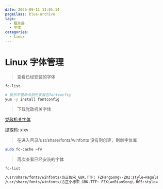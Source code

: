 ```yaml
---
date: 2025-09-11 11:05:14
pageClass: blue-archive
tags:
  - 服务器
  - 字体
categories:
  - Linux
---
```


# Linux 字体管理

> 查看已经安装的字体

```sh
fc-list

# 提示不是命令则先安装包fontconfig
yum -y install fontconfig
```

> 下载党政机关字体

[党政机关字体](https://pan.baidu.com/s/1E_Bjfc00P6I6TBZqnS6TYA)

提取码: xixv

> 在进入目录/usr/share/fonts/winfonts 没有则创建，刷新字体库

```sh
sudo fc-cache –fv
```

> 再次查看已经安装的字体

```sh
fc-list

/usr/share/fonts/winfonts/方正仿宋_GBK.TTF: FZFangSong\-Z02:style=Regular
/usr/share/fonts/winfonts/方正小标宋_GBK.TTF: FZXiaoBiaoSong\-B05:style=Regular